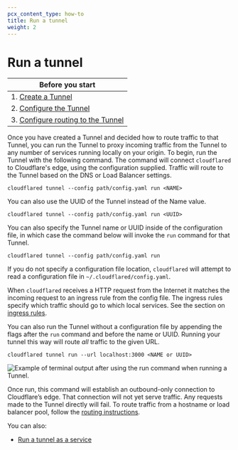 ```yaml
---
pcx_content_type: how-to
title: Run a tunnel
weight: 2
---
```


# Run a tunnel

| Before you start |
|---|
| 1. [Create a Tunnel](/cloudflare-one/connections/connect-networks/install-and-setup/tunnel-guide/local/) |
| 2. [Configure the Tunnel](/cloudflare-one/connections/connect-networks/install-and-setup/tunnel-guide/local/local-management/) |
| 3. [Configure routing to the Tunnel](/cloudflare-one/connections/connect-networks/routing-to-tunnel/) |

Once you have created a Tunnel and decided how to route traffic to that Tunnel, you can run the Tunnel to proxy incoming traffic from the Tunnel to any number of services running locally on your origin. To begin, run the Tunnel with the following command. The command will connect `cloudflared` to Cloudflare's edge, using the configuration supplied. Traffic will route to the Tunnel based on the DNS or Load Balancer settings.

`cloudflared tunnel --config path/config.yaml run <NAME>`

You can also use the UUID of the Tunnel instead of the Name value.

`cloudflared tunnel --config path/config.yaml run <UUID>`

You can also specify the Tunnel name or UUID inside of the configuration file, in which case the command below will invoke the `run` command for that Tunnel.

`cloudflared tunnel --config path/config.yaml run`

If you do not specify a configuration file location, `cloudflared` will attempt to read a configuration file in `~/.cloudflared/config.yaml`.

When `cloudflared` receives a HTTP request from the Internet it matches the incoming request to an ingress rule from the config file. The ingress rules specify which traffic should go to which local services. See the section on [ingress rules](/cloudflare-one/connections/connect-networks/install-and-setup/tunnel-guide/local/local-management/ingress/).

You can also run the Tunnel without a configuration file by appending the flags after the `run` command and before the name or UUID. Running your tunnel this way will route *all* traffic to the given URL.

`cloudflared tunnel run --url localhost:3000 <NAME or UUID>`

![Example of terminal output after using the run command when running a Tunnel.](/images/cloudflare-one/connections/connect-apps/create-tunnel/rt1.png)

Once run, this command will establish an outbound-only connection to Cloudflare’s edge. That connection will not yet serve traffic. Any requests made to the Tunnel directly will fail. To route traffic from a hostname or load balancer pool, follow the [routing instructions](/cloudflare-one/connections/connect-networks/routing-to-tunnel/).

You can also:

*   [Run a tunnel as a service](/cloudflare-one/connections/connect-networks/install-and-setup/tunnel-guide/local/as-a-service/)
